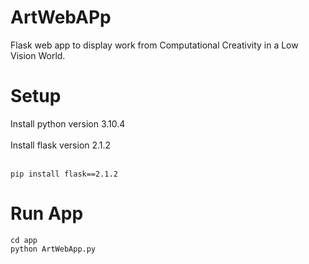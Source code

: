 # ArtWebAPp
Flask web app to display work from Computational Creativity in a Low Vision World.

# Setup

Install python version 3.10.4 <br><br>
Install flask version 2.1.2 <br><br>

```
pip install flask==2.1.2
```
# Run App

```
cd app
python ArtWebApp.py
```

